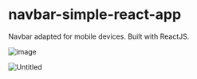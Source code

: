 # navbar-simple-react-app
Navbar adapted for mobile devices. Built with ReactJS.

![image](https://user-images.githubusercontent.com/42185328/115716516-ebf8ec80-a381-11eb-9c96-dc9f8f48cf8e.png)

![Untitled](https://user-images.githubusercontent.com/42185328/115716826-442fee80-a382-11eb-89fe-7b9f1cc92829.png)
